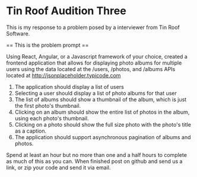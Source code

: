 # Tin Roof Audition Three

This is my response to a problem posed by a interviewer from Tin Roof Software.

== This is the problem prompt ==

Using React, Angular, or a Javascript framework of your choice, created a frontend application that allows for displaying photo albums for multiple users using the data located at the /users, /photos, and /albums APIs located at http://jsonplaceholder.typicode.com
 
1. The application should display a list of users
2. Selecting a user should display a list of photo albums for that user
3. The list of albums should show a thumbnail of the album, which is just the first photo's thumbnail.
4. Clicking on an album should show the entire list of photos in the album, using each photo's thumbnail.
5. Clicking on a photo should show the full size photo with the photo's title as a caption.
6. The application should support asynchronous pagination of albums and photos. 
 
Spend at least an hour but no more than one and a half hours to complete as much of this as you can. When finished post on github and send us a link, or zip your code and send it via email. 
